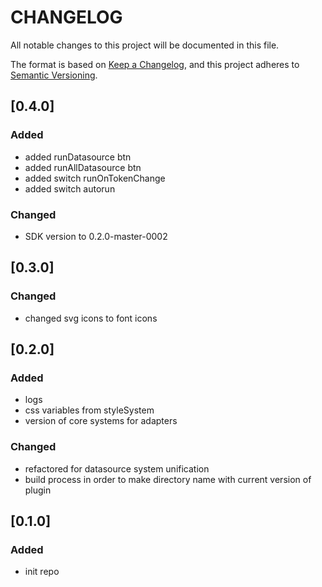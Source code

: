 # CHANGELOG

All notable changes to this project will be documented in this file.

The format is based on [Keep a Changelog](https://keepachangelog.com/en/1.0.0/),
and this project adheres to [Semantic Versioning](https://semver.org/spec/v2.0.0.html).

## [0.4.0]

### Added

- added runDatasource btn
- added runAllDatasource btn
- added switch runOnTokenChange
- added switch autorun

### Changed

- SDK version to 0.2.0-master-0002

## [0.3.0]

### Changed

- changed svg icons to font icons

## [0.2.0]

### Added

- logs
- css variables from styleSystem
- version of core systems for adapters

### Changed

- refactored for datasource system unification
- build process in order to make directory name with current version of plugin

## [0.1.0]

### Added

- init repo
